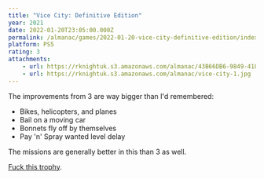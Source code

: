 ```yaml
---
title: "Vice City: Definitive Edition"
year: 2021
date: 2022-01-20T23:05:00.000Z
permalink: /almanac/games/2022-01-20-vice-city-definitive-edition/index.html
platform: PS5
rating: 3
attachments: 
    - url: https://rknightuk.s3.amazonaws.com/almanac/43B66DB6-9849-418D-B42A-1AFF643ECF48.jpeg
    - url: https://rknightuk.s3.amazonaws.com/almanac/vice-city-1.jpg
---
```


The improvements from 3 are way bigger than I'd remembered:

- Bikes, helicopters, and planes
- Bail on a moving car
- Bonnets fly off by themselves
- Pay 'n' Spray wanted level delay

The missions are generally better in this than 3 as well.

[Fuck this trophy](https://gta.fandom.com/wiki/Take_the_Cannoli).